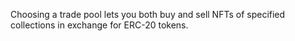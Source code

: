Choosing a trade pool lets you both buy and sell NFTs of specified collections in exchange for ERC-20 tokens.
